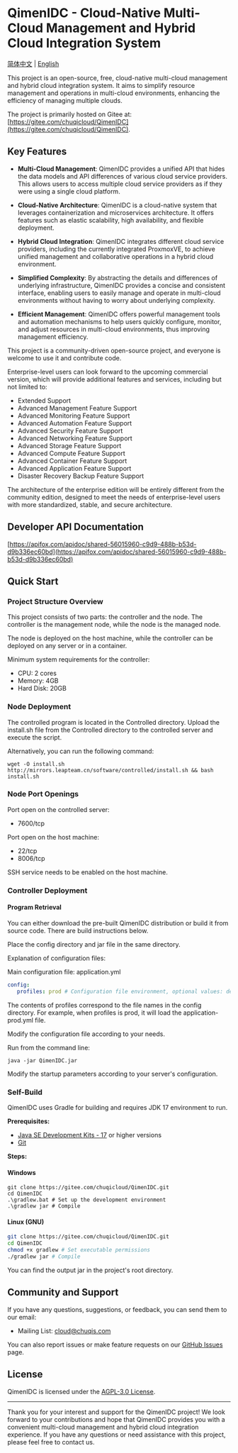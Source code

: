 # QimenIDC - Cloud-Native Multi-Cloud Management and Hybrid Cloud Integration System

[简体中文](./README.md) | [English](./README.en.md)

This project is an open-source, free, cloud-native multi-cloud management and hybrid cloud integration system. It aims to simplify resource management and operations in multi-cloud environments, enhancing the efficiency of managing multiple clouds.

The project is primarily hosted on Gitee at: [https://gitee.com/chuqicloud/QimenIDC](https://gitee.com/chuqicloud/QimenIDC).

## Key Features

- **Multi-Cloud Management**: QimenIDC provides a unified API that hides the data models and API differences of various cloud service providers. This allows users to access multiple cloud service providers as if they were using a single cloud platform.

- **Cloud-Native Architecture**: QimenIDC is a cloud-native system that leverages containerization and microservices architecture. It offers features such as elastic scalability, high availability, and flexible deployment.

- **Hybrid Cloud Integration**: QimenIDC integrates different cloud service providers, including the currently integrated ProxmoxVE, to achieve unified management and collaborative operations in a hybrid cloud environment.

- **Simplified Complexity**: By abstracting the details and differences of underlying infrastructure, QimenIDC provides a concise and consistent interface, enabling users to easily manage and operate in multi-cloud environments without having to worry about underlying complexity.

- **Efficient Management**: QimenIDC offers powerful management tools and automation mechanisms to help users quickly configure, monitor, and adjust resources in multi-cloud environments, thus improving management efficiency.

This project is a community-driven open-source project, and everyone is welcome to use it and contribute code.

Enterprise-level users can look forward to the upcoming commercial version, which will provide additional features and services, including but not limited to:

- Extended Support
- Advanced Management Feature Support
- Advanced Monitoring Feature Support
- Advanced Automation Feature Support
- Advanced Security Feature Support
- Advanced Networking Feature Support
- Advanced Storage Feature Support
- Advanced Compute Feature Support
- Advanced Container Feature Support
- Advanced Application Feature Support
- Disaster Recovery Backup Feature Support

The architecture of the enterprise edition will be entirely different from the community edition, designed to meet the needs of enterprise-level users with more standardized, stable, and secure architecture.

## Developer API Documentation

[https://apifox.com/apidoc/shared-56015960-c9d9-488b-b53d-d9b336ec60bd](https://apifox.com/apidoc/shared-56015960-c9d9-488b-b53d-d9b336ec60bd)

## Quick Start

### Project Structure Overview

This project consists of two parts: the controller and the node. The controller is the management node, while the node is the managed node.

The node is deployed on the host machine, while the controller can be deployed on any server or in a container.

Minimum system requirements for the controller:

- CPU: 2 cores
- Memory: 4GB
- Hard Disk: 20GB

### Node Deployment

The controlled program is located in the Controlled directory. Upload the install.sh file from the Controlled directory to the controlled server and execute the script.

Alternatively, you can run the following command:

```shell
wget -O install.sh http://mirrors.leapteam.cn/software/controlled/install.sh && bash install.sh
```

### Node Port Openings

Port open on the controlled server:

- 7600/tcp

Port open on the host machine:

- 22/tcp
- 8006/tcp

SSH service needs to be enabled on the host machine.

### Controller Deployment

#### Program Retrieval

You can either download the pre-built QimenIDC distribution or build it from source code. There are build instructions below.

Place the config directory and jar file in the same directory.

Explanation of configuration files:

Main configuration file: application.yml

```yaml
config:
   profiles: prod # Configuration file environment, optional values: dev, prod, test
```

The contents of profiles correspond to the file names in the config directory. For example, when profiles is prod, it will load the application-prod.yml file.

Modify the configuration file according to your needs.

Run from the command line:

```shell
java -jar QimenIDC.jar
```

Modify the startup parameters according to your server's configuration.

### Self-Build

QimenIDC uses Gradle for building and requires JDK 17 environment to run.

**Prerequisites:**

- [Java SE Development Kits - 17](https://www.oracle.com/java/technologies/javase/jdk17-archive-downloads.html) or higher versions
- [Git](https://git-scm.com/downloads)

**Steps:**

#### Windows

```shell
git clone https://gitee.com/chuqicloud/QimenIDC.git
cd QimenIDC
.\gradlew.bat # Set up the development environment
.\gradlew jar # Compile
```

#### Linux (GNU)

```bash
git clone https://gitee.com/chuqicloud/QimenIDC.git
cd QimenIDC
chmod +x gradlew # Set executable permissions
./gradlew jar # Compile
```

You can find the output jar in the project's root directory.

## Community and Support

If you have any questions, suggestions, or feedback, you can send them to our email:

- Mailing List: cloud@chuqis.com

You can also report issues or make feature requests on our [GitHub Issues](https://github.com/your-username/QimenIDC/issues) page.

## License

QimenIDC is licensed under the [AGPL-3.0 License](https://www.gnu.org/licenses/agpl-3.0.html).

---

Thank you for your interest and support for the QimenIDC project! We look forward to your contributions and hope that QimenIDC provides you with a convenient multi-cloud management and hybrid cloud integration experience. If you have any questions or need assistance with this project, please feel free to contact us.